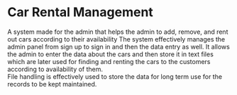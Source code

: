# Car Rental Management  

A system made for the admin that helps the admin to add, remove, and rent out cars according to their availability
The system effectively manages the admin panel from sign up to sign in and then the data entry as well. It allows the admin to enter the data about the cars and then store it in text files which are later used for finding and renting the cars to the customers according to availability of them.  
File handling is effectively used to store the data for long term use for the records to be kept maintained.
